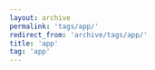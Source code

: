 ```yaml
---
layout: archive
permalink: 'tags/app/'
redirect_from: 'archive/tags/app/'
title: 'app'
tag: 'app'
---
```

